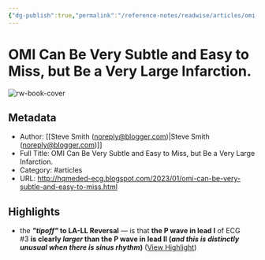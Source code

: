 ```yaml
---
{"dg-publish":true,"permalink":"/reference-notes/readwise/articles/omi-can-be-very-subtle-and-easy-to-miss-but-be-a-very-large-infarction/"}
---
```


# OMI Can Be Very Subtle and Easy to Miss, but Be a Very Large Infarction.

![rw-book-cover](https://blogger.googleusercontent.com/img/b/R29vZ2xl/AVvXsEizFsRkj8NdpeMPley6JLg-VWvewWTF5ElR1wXuAWnauH2Wg3LXnzyJoa8K9pKK0Phzz2oxFh6bjl4gkQp5C8MK5YsH64uFs2ecZiWmBTKRPC1ChpHwnvxTyMCXyNukAuF_sRJ4R9SAfyyrzxV0WpTRbs2O5a2P3G7dlZZdLhuN9vv28F8z1P7qm6dCwQ/s72-w640-h296-c/Very%20subtle%20inferior%20posteior%20missed-initial.png)

## Metadata
- Author: [[Steve Smith (noreply@blogger.com)\|Steve Smith (noreply@blogger.com)]]
- Full Title: OMI Can Be Very Subtle and Easy to Miss, but Be a Very Large Infarction.
- Category: #articles
- URL: http://hqmeded-ecg.blogspot.com/2023/01/omi-can-be-very-subtle-and-easy-to-miss.html

## Highlights
- the ***"tipoff"* to LA-LL Reversal** — is that **the P wave in lead I** of ECG #3 **is clearly *larger* than the P wave in lead II (***and this is distinctly unusual when there is sinus rhythm***)** ([View Highlight](https://read.readwise.io/read/01gpz65r1d7av6de9pc9p475gq))
